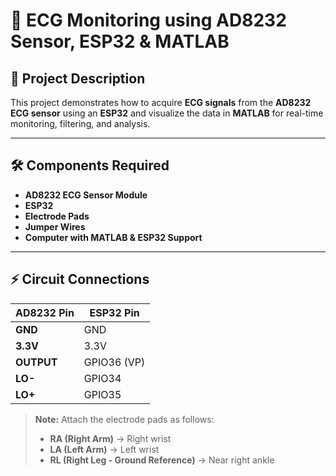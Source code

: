 # 📡 ECG Monitoring using AD8232 Sensor, ESP32 & MATLAB  

## 📌 Project Description  
This project demonstrates how to acquire **ECG signals** from the **AD8232 ECG sensor** using an **ESP32** and visualize the data in **MATLAB** for real-time monitoring, filtering, and analysis.  

---

## 🛠️ Components Required  

- **AD8232 ECG Sensor Module**  
- **ESP32**  
- **Electrode Pads**  
- **Jumper Wires**  
- **Computer with MATLAB & ESP32 Support**  

---

## ⚡ Circuit Connections  

| AD8232 Pin | ESP32 Pin |
|------------|------------|
| **GND**    | GND        |
| **3.3V**   | 3.3V       |
| **OUTPUT** | GPIO36 (VP) |
| **LO-**    | GPIO34     |
| **LO+**    | GPIO35     |

> **Note:** Attach the electrode pads as follows:  
> - **RA (Right Arm)** → Right wrist  
> - **LA (Left Arm)** → Left wrist  
> - **RL (Right Leg - Ground Reference)** → Near right ankle  


